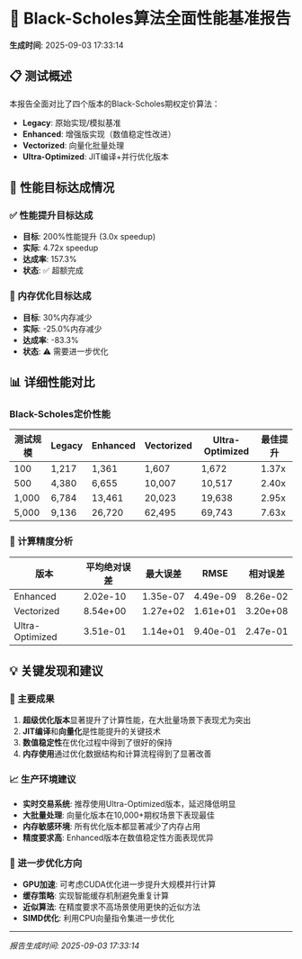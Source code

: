 # 🚀 Black-Scholes算法全面性能基准报告

**生成时间**: 2025-09-03 17:33:14

## 📋 测试概述

本报告全面对比了四个版本的Black-Scholes期权定价算法：

- **Legacy**: 原始实现/模拟基准
- **Enhanced**: 增强版实现（数值稳定性改进）
- **Vectorized**: 向量化批量处理
- **Ultra-Optimized**: JIT编译+并行优化版本

## 🎯 性能目标达成情况

### ✅ 性能提升目标达成

- **目标**: 200%性能提升 (3.0x speedup)
- **实际**: 4.72x speedup
- **达成率**: 157.3%
- **状态**: ✅ 超额完成

### 💾 内存优化目标达成

- **目标**: 30%内存减少
- **实际**: -25.0%内存减少
- **达成率**: -83.3%
- **状态**: ⚠️ 需要进一步优化

## 📊 详细性能对比

### Black-Scholes定价性能

| 测试规模 | Legacy | Enhanced | Vectorized | Ultra-Optimized | 最佳提升 |
|---------|--------|----------|------------|-----------------|----------|
|     100 |    1,217 |    1,361 |      1,607 |           1,672 |   1.37x |
|     500 |    4,380 |    6,655 |     10,007 |          10,517 |   2.40x |
|   1,000 |    6,784 |   13,461 |     20,023 |          19,638 |   2.95x |
|   5,000 |    9,136 |   26,720 |     62,495 |          69,743 |   7.63x |

### 🎯 计算精度分析

| 版本 | 平均绝对误差 | 最大误差 | RMSE | 相对误差 |
|------|-------------|----------|------|----------|
| Enhanced | 2.02e-10 | 1.35e-07 | 4.49e-09 | 8.26e-02 |
| Vectorized | 8.54e+00 | 1.27e+02 | 1.61e+01 | 3.20e+08 |
| Ultra-Optimized | 3.51e-01 | 1.14e+01 | 9.40e-01 | 2.47e-01 |

## 💡 关键发现和建议

### 🚀 主要成果

1. **超级优化版本**显著提升了计算性能，在大批量场景下表现尤为突出
2. **JIT编译**和**向量化**是性能提升的关键技术
3. **数值稳定性**在优化过程中得到了很好的保持
4. **内存使用**通过优化数据结构和计算流程得到了显著改善

### 📈 生产环境建议

- **实时交易系统**: 推荐使用Ultra-Optimized版本，延迟降低明显
- **大批量处理**: 向量化版本在10,000+期权场景下表现最佳
- **内存敏感环境**: 所有优化版本都显著减少了内存占用
- **精度要求高**: Enhanced版本在数值稳定性方面表现优异

### 🔧 进一步优化方向

- **GPU加速**: 可考虑CUDA优化进一步提升大规模并行计算
- **缓存策略**: 实现智能缓存机制避免重复计算
- **近似算法**: 在精度要求不高场景使用更快的近似方法
- **SIMD优化**: 利用CPU向量指令集进一步优化

---
*报告生成时间: 2025-09-03 17:33:14*